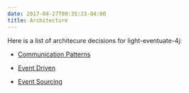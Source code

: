```yaml
---
date: 2017-04-27T09:35:23-04:00
title: Architecture
---
```


Here is a list of architecure decisions for light-eventuate-4j:

* [Communication Patterns](https://networknt.github.io/light-eventuate-4j/architecture/comm-pattern/) 

* [Event Driven](https://networknt.github.io/light-eventuate-4j/architecture/event-driven/) 

* [Event Sourcing](https://networknt.github.io/light-eventuate-4j/architecture/event-sourcing/)